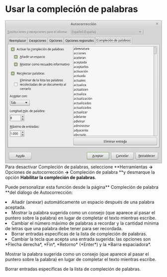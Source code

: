 
# Usar la compleción de palabras

![](https://raw.githubusercontent.com/catedu/libreOffice-la-suite-ofimatica-libre/master/img/Autocorreccion_263.png)
Para desactivar Compleción de palabras, seleccione **Herramientas ****→**** Opciones de autocorrección ****→**** Compleción de palabra **y desmarque la opción **Habilitar la compleción de palabras**.

Puede personalizar esta función desde la página** Compleción de palabra **del diálogo de Autocorrección:

<li value="1">
Añadir (anexar) automáticamente un espacio después de una palabra aceptada.
</li>
<li value="1">
Mostrar la palabra sugerida como un consejo (que aparece al pasar el puntero sobre la palabra) en lugar de completar el texto mientras escribe.
</li>
<li>
Cambiar el número máximo de palabras a recordar y la cantidad mínima de letras que una palabra debe tener para ser recordada.
</li>
<li>
Borrar entradas específicas de la lista de compleción de palabras.
</li>
<li>
Cambiar la tecla que acepta una entrada sugerida: las opciones son *Flecha derecha*, *Fin*, *Retorno* (*Enter*) y la *Barra espaciadora*.
</li>

Mostrar la palabra sugerida como un consejo (que aparece al pasar el puntero sobre la palabra) en lugar de completar el texto mientras escribe.

Borrar entradas específicas de la lista de compleción de palabras.

